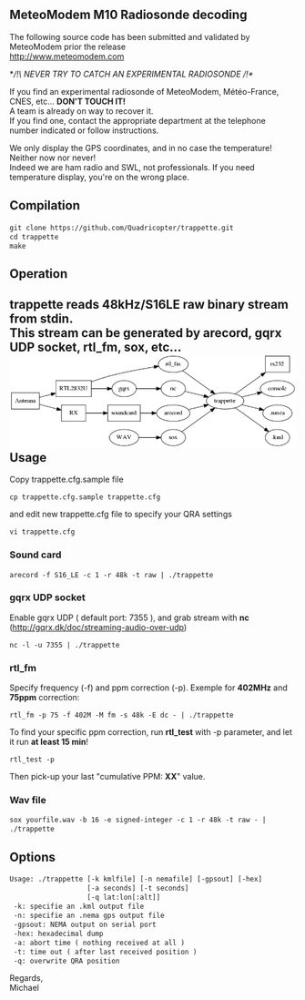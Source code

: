 MeteoModem M10 Radiosonde decoding
--

The following source code has been submitted and validated by MeteoModem prior the release  
http://www.meteomodem.com

**/!\ NEVER TRY TO CATCH AN EXPERIMENTAL RADIOSONDE /!\**

If you find an experimental radiosonde of MeteoModem, Météo-France, CNES, etc... **DON'T TOUCH IT!**  
A team is already on way to recover it.  
If you find one, contact the appropriate department at the telephone number indicated or follow instructions.  

We only display the GPS coordinates, and in no case the temperature! Neither now nor never!  
Indeed we are ham radio and SWL, not professionals. If you need temperature display, you're on the wrong place.

Compilation
--
```
git clone https://github.com/Quadricopter/trappette.git  
cd trappette  
make
```
Operation
--
trappette reads **48kHz/S16LE** raw binary stream from stdin.  
This stream can be generated by arecord, gqrx UDP socket, rtl_fm, sox, etc...  
![Trappette Workflow](docs/trappette_workflow.png)
Usage
--
Copy trappette.cfg.sample file
```
cp trappette.cfg.sample trappette.cfg
```
and edit new trappette.cfg file to specify your QRA settings
```
vi trappette.cfg
```
### Sound card #
```
arecord -f S16_LE -c 1 -r 48k -t raw | ./trappette
```
### gqrx UDP socket #
Enable gqrx UDP ( default port: 7355 ), and grab stream with **nc** (http://gqrx.dk/doc/streaming-audio-over-udp)  
```
nc -l -u 7355 | ./trappette
```
### rtl_fm #
Specify frequency (-f) and ppm correction (-p). Exemple for **402MHz** and **75ppm** correction:  
```
rtl_fm -p 75 -f 402M -M fm -s 48k -E dc - | ./trappette
```
To find your specific ppm correction, run **rtl_test** with -p parameter, and let it run **at least 15 min**!  
```
rtl_test -p
```
Then pick-up your last "cumulative PPM: **XX**" value.  
### Wav file #
```
sox yourfile.wav -b 16 -e signed-integer -c 1 -r 48k -t raw - | ./trappette
```
Options
--
```
Usage: ./trappette [-k kmlfile] [-n nemafile] [-gpsout] [-hex]
                   [-a seconds] [-t seconds]
                   [-q lat:lon[:alt]]
 -k: specifie an .kml output file
 -n: specifie an .nema gps output file
 -gpsout: NEMA output on serial port
 -hex: hexadecimal dump
 -a: abort time ( nothing received at all )
 -t: time out ( after last received position )
 -q: overwrite QRA position
```
Regards,  
Michael
